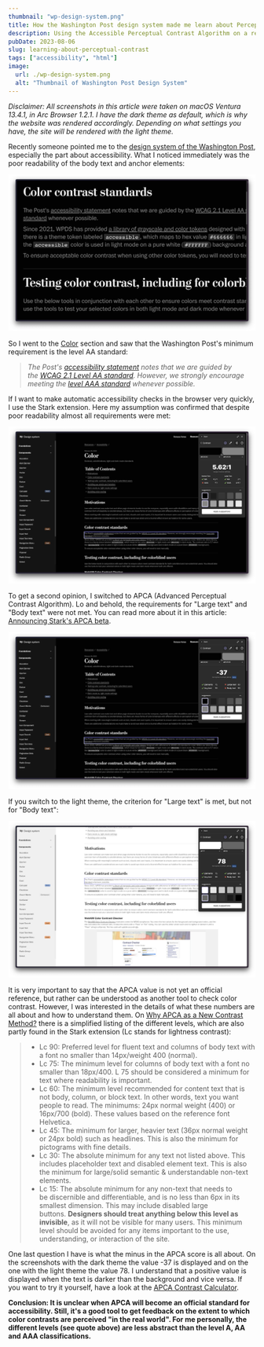 ```yaml
---
thumbnail: "wp-design-system.png"
title: How the Washington Post design system made me learn about Perceptual Contrast (APCA)
description: Using the Accessible Perceptual Contrast Algorithm on a real world example.
pubDate: 2023-08-06
slug: learning-about-perceptual-contrast
tags: ["accessibility", "html"]
image:
  url: ./wp-design-system.png
  alt: "Thumbnail of Washington Post Design System"
---
```


_Disclaimer: All screenshots in this article were taken on macOS Ventura 13.4.1, in Arc Browser 1.2.1. I have the dark theme as default, which is why the website was rendered accordingly. Depending on what settings you have, the site will be rendered with the light theme._

Recently someone pointed me to the [design system of the Washington Post](https://build.washingtonpost.com/resources/accessibility), especially the part about accessibility. What I noticed immediately was the poor readability of the body text and anchor elements:

![Screenshot of a section about color contrast standards for the Washington Post Design System. It has a black background, white headlines but dark grey body text and links.](wp-screenshot-1.png)

So I went to the [Color](https://build.washingtonpost.com/resources/accessibility/color) section and saw that the Washington Post's minimum requirement is the level AA standard:

> _The Post's [accessibility statement](https://www.washingtonpost.com/accessibility/) notes that we are guided by the [WCAG 2.1 Level AA standard](https://www.w3.org/WAI/WCAG21/quickref/?showtechniques=143). However, we strongly encourage meeting the [level AAA standard](https://www.w3.org/WAI/WCAG21/quickref/?showtechniques=143%2C146) whenever possible._

If I want to make automatic accessibility checks in the browser very quickly, I use the Stark extension. Here my assumption was confirmed that despite poor readability almost all requirements were met:

![Screenshot of the Washington Post Design System with the Stark browser extension open. It shows a contrast ratio of 5.62 to 1 for the body text.](wp-screenshot-2.png)

To get a second opinion, I switched to APCA (Advanced Perceptual Contrast Algorithm). Lo and behold, the requirements for "Large text" and "Body text" were not met. You can read more about it in this article: [Announcing Stark's APCA beta](https://www.getstark.co/blog/stark-APCA-beta).

![Screenshot of the Washington Post Design System with the Stark browser extension open. It shows a APCA value of -37.](wp-screenshot-3.png)

If you switch to the light theme, the criterion for "Large text" is met, but not for "Body text":

![Screenshot of the Washington Post Design System light theme with the Stark browser extension open. It shows a APCA value of 78.](wp-screenshot-4.png)

It is very important to say that the APCA value is not yet an official reference, but rather can be understood as another tool to check color contrast. However, I was interested in the details of what these numbers are all about and how to understand them. On [Why APCA as a New Contrast Method?](https://git.apcacontrast.com/documentation/WhyAPCA) there is a simplified listing of the different levels, which are also partly found in the Stark extension (Lc stands for lightness contrast):

> - Lc 90: Preferred level for fluent text and columns of body text with a font no smaller than 14px/weight 400 (normal).
> - Lc 75: The minimum level for columns of body text with a font no smaller than 18px/400. L 75 should be considered a minimum for text where readability is important.
> - Lc 60: The minimum level recommended for content text that is not body, column, or block text. In other words, text you want people to read. The minimums: 24px normal weight (400) or 16px/700 (bold). These values based on the reference font Helvetica.
> - Lc 45: The minimum for larger, heavier text (36px normal weight or 24px bold) such as headlines. This is also the minimum for pictograms with fine details.
> - Lc 30: The absolute minimum for any text not listed above. This includes placeholder text and disabled element text. This is also the minimum for large/solid semantic & understandable non-text elements.
> - Lc 15: The absolute minimum for any non-text that needs to be discernible and differentiable, and is no less than 6px in its smallest dimension. This may include disabled large buttons. **Designers should treat anything below this level as invisible**, as it will not be visible for many users. This minimum level should be avoided for any items important to the use, understanding, or interaction of the site.

One last question I have is what the minus in the APCA score is all about. On the screenshots with the dark theme the value -37 is displayed and on the one with the light theme the value 78. I understand that a positive value is displayed when the text is darker than the background and vice versa. If you want to try it yourself, have a look at the [APCA Contrast Calculator](https://www.myndex.com/APCA/).

**Conclusion: It is unclear when APCA will become an official standard for accessibility. Still, it's a good tool to get feedback on the extent to which color contrasts are perceived "in the real world". For me personally, the different levels (see quote above) are less abstract than the level A, AA and AAA classifications.**
